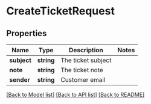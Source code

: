 # CreateTicketRequest

## Properties
Name | Type | Description | Notes
------------ | ------------- | ------------- | -------------
**subject** | **string** | The ticket subject | 
**note** | **string** | The ticket note | 
**sender** | **string** | Customer email | 

[[Back to Model list]](../../README.md#documentation-for-models) [[Back to API list]](../../README.md#documentation-for-api-endpoints) [[Back to README]](../../README.md)


